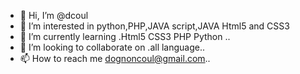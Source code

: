 - 👋 Hi, I’m @dcoul
- 👀 I’m interested in python,PHP,JAVA script,JAVA Html5 and CSS3
- 🌱 I’m currently learning .Html5 CSS3 PHP Python ..
- 💞️ I’m looking to collaborate on .all language..
- 📫 How to reach me dognoncoul@gmail.com..

<!---
dcoul/dcoul is a ✨ special ✨ repository because its `README.md` (this file) appears on your GitHub profile.
You can click the Preview link to take a look at your changes.
--->
